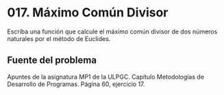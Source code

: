 # 017. Máximo Común Divisor

Escriba una función que calcule el máximo común divisor de dos números naturales por el método de Euclides.

## Fuente del problema
Apuntes de la asignatura MP1 de la ULPGC. Capítulo Metodologías de Desarrollo de Programas. Página 60, ejercicio 17.





